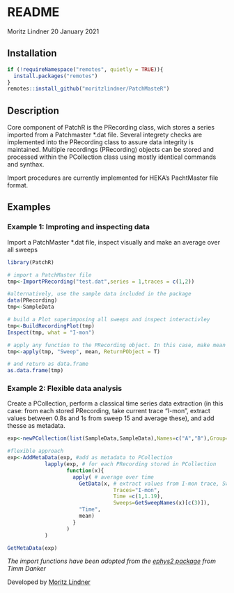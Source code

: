 README
================
Moritz Lindner
20 January 2021 

## Installation

``` r
if (!requireNamespace("remotes", quietly = TRUE)){
  install.packages("remotes")
}
remotes::install_github("moritzlindner/PatchMasteR")
```

## Description

Core component of PatchR is the PRecording class, wich stores a series
imported from a Patchmaster \*.dat file. Several integrety checks are
implemented into the PRecording class to assure data integrity is
maintained. Multiple recordings (PRecording) objects can be stored and
processed within the PCollection class using mostly identical commands
and synthax.

Import procedures are currently implemented for HEKA’s PachtMaster file
format.

## Examples

### Example 1: Improting and inspecting data 

Import a PatchMaster \*.dat file, inspect visually and make an average
over all sweeps

``` r
library(PatchR)

# import a PatchMaster file
tmp<-ImportPRecording("test.dat",series = 1,traces = c(1,2))

#alternatively, use the sample data included in the package
data(PRecording)
tmp<-SampleData

# build a Plot superimposing all sweeps and inspect interactivley
tmp<-BuildRecordingPlot(tmp)
Inspect(tmp, what = "I-mon")

# apply any function to the PRecording object. In this case, make mean over all sweeps
tmp<-apply(tmp, "Sweep", mean, ReturnPObject = T)

# and return as data.frame
as.data.frame(tmp)
```

### Example 2: Flexible data analysis

Create a PCollection, perform a classical time series data extraction
(in this case: from each stored PRecording, take current trace “I-mon”,
extract values between 0.8s and 1s from sweep 15 and average these),
and add thesse as metadata.

``` r
exp<-newPCollection(list(SampleData,SampleData),Names=c("A","B"),Group=c("Generic1","Generic2"))

#flexible approach
exp<-AddMetaData(exp, #add as metadata to PCollection
            lapply(exp, # for each PRecording stored in PCollection
                   function(x){
                     apply( # average over time
                       GetData(x, # extract values from I-mon trace, Sweep 15, between 1 and 1.19 s only 
                                  Traces="I-mon",
                                  Time =c(1,1.19),
                                  Sweeps=GetSweepNames(x)[c(3)]),
                       "Time",
                       mean)
                     }
                   )
            )

GetMetaData(exp)
```

*The import functions have been adopted from the [ephys2
package](https://github.com/tdanker/ephys2) from Timm Danker*

Developed by [Moritz
Lindner](lindnerlab.de)
